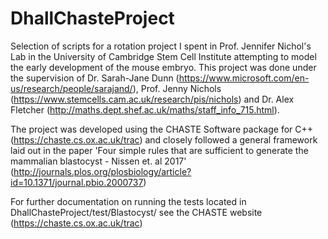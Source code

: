 # DhallChasteProject

Selection of scripts for a rotation project I spent in Prof. Jennifer Nichol's Lab in the University of Cambridge Stem Cell Institute
attempting to model the early development of the mouse embryo. This project was done under the supervision of Dr. Sarah-Jane
Dunn (https://www.microsoft.com/en-us/research/people/sarajand/), Prof. Jenny Nichols (https://www.stemcells.cam.ac.uk/research/pis/nichols)
and Dr. Alex Fletcher (http://maths.dept.shef.ac.uk/maths/staff_info_715.html).

The project was developed using the CHASTE Software package for C++ (https://chaste.cs.ox.ac.uk/trac) and closely followed a 
general framework laid out in the paper 'Four simple rules that are sufficient to generate the mammalian blastocyst - Nissen et. al
2017' (http://journals.plos.org/plosbiology/article?id=10.1371/journal.pbio.2000737) 

For further documentation on running the tests located in DhallChasteProject/test/Blastocyst/ see the CHASTE website (https://chaste.cs.ox.ac.uk/trac)
